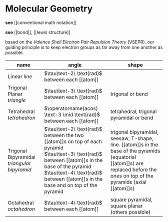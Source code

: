 # Molecular Geometry

**see** [[conventional math notation]]

**see** [[bond]], [[lewis structure]]

based on the _Valence Shell Electron Pair Repulsion Theory_ (VSEPR), our guiding principle is to keep electron groups as far away from one another as possible.

| name                                        | angle                                                                                                                                                                                                                                         | shape                                                                                                                                                                           |
| ------------------------------------------- | --------------------------------------------------------------------------------------------------------------------------------------------------------------------------------------------------------------------------------------------- | ------------------------------------------------------------------------------------------------------------------------------------------------------------------------------- |
| Linear _line_                               | $\tau\text-2\ \text{rad}$ between each [[atom]]                                                                                                                                                                                               |                                                                                                                                                                                 |
| Trigonal Planar _triangle_                  | $\tau\text-3\ \text{rad}$ between each [[atom]]                                                                                                                                                                                               | trigonal or bend                                                                                                                                                                |
| Tetrahedral _tetrahedron_                   | $\operatorname{acos} \text-3 \mid \text{rad}$ between each [[atom]]                                                                                                                                                                           | tetrahedral, trigonal pyramidal or bend                                                                                                                                         |
| Trigonal Bipyramidal _triangular bipyramid_ | $\tau\text-2\ \text{rad}$ between the two [[atom]]s on top of each pyramid <br> $\tau\text-3\ \text{rad}$ between [[atom]]s in the base of the pyramid <br> $\tau\text-4\ \text{rad}$ between [[atom]]s in the base and on top of the pyramid | trigonal bipyramidal, seesaw, T-shape, line. [[atom]]s in the base of the pyramids (equatorial [[atom]]s) are replaced before the ones on top of the pyramids (axial [[atom]]s) |
| Octahedral _octahedron_                     | $\tau\text-4\ \text{rad}$ between each [[atom]]                                                                                                                                                                                               | square pyramidal, square planar (others possible)                                                                                                                               |
